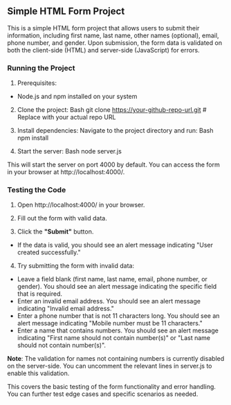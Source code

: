 ## Simple HTML Form Project

This is a simple HTML form project that allows users to submit their information, including first name, last name, other names (optional), email, phone number, and gender. Upon submission, the form data is validated on both the client-side (HTML) and server-side (JavaScript) for errors.

### Running the Project

1. Prerequisites:

- Node.js and npm installed on your system

2. Clone the project:
   Bash
   git clone https://your-github-repo-url.git # Replace with your actual repo URL

3. Install dependencies: Navigate to the project directory and run:
   Bash
   npm install

4. Start the server:
   Bash
   node server.js

This will start the server on port 4000 by default. You can access the form in your browser at http://localhost:4000/.

### Testing the Code

1. Open http://localhost:4000/ in your browser.

2. Fill out the form with valid data.

3. Click the **"Submit"** button.

- If the data is valid, you should see an alert message indicating "User created successfully."

4. Try submitting the form with invalid data:

- Leave a field blank (first name, last name, email, phone number, or gender). You should see an alert message indicating the specific field that is required.
- Enter an invalid email address. You should see an alert message indicating "Invalid email address."
- Enter a phone number that is not 11 characters long. You should see an alert message indicating "Mobile number must be 11 characters."
- Enter a name that contains numbers. You should see an alert message indicating "First name should not contain number(s)" or "Last name should not contain number(s)".

**Note**: The validation for names not containing numbers is currently disabled on the server-side. You can uncomment the relevant lines in server.js to enable this validation.

This covers the basic testing of the form functionality and error handling. You can further test edge cases and specific scenarios as needed.
